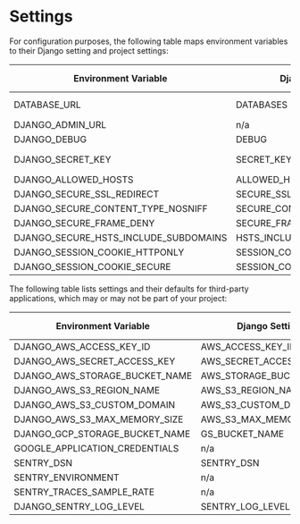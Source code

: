 # Settings

For configuration purposes, the following table maps environment variables to their Django setting and project settings:

| Environment Variable                  | Django Setting              | Development Default | Production Default   |
| ------------------------------------- | --------------------------- | ------------------- | -------------------- |
| DATABASE_URL                          | DATABASES                   | auto w/ Docker;     | raises error         |
| DJANGO_ADMIN_URL                      | n/a                         | 'admin/'            | raises error         |
| DJANGO_DEBUG                          | DEBUG                       | True                | False                |
| DJANGO_SECRET_KEY                     | SECRET_KEY                  | auto-generated      | raises error         |
| DJANGO_ALLOWED_HOSTS                  | ALLOWED_HOSTS               | ['*']               | ['your_domain_name'] |
| DJANGO_SECURE_SSL_REDIRECT            | SECURE_SSL_REDIRECT         | n/a                 | True                 |
| DJANGO_SECURE_CONTENT_TYPE_NOSNIFF    | SECURE_CONTENT_TYPE_NOSNIFF | n/a                 | True                 |
| DJANGO_SECURE_FRAME_DENY              | SECURE_FRAME_DENY           | n/a                 | True                 |
| DJANGO_SECURE_HSTS_INCLUDE_SUBDOMAINS | HSTS_INCLUDE_SUBDOMAINS     | n/a                 | True                 |
| DJANGO_SESSION_COOKIE_HTTPONLY        | SESSION_COOKIE_HTTPONLY     | n/a                 | True                 |
| DJANGO_SESSION_COOKIE_SECURE          | SESSION_COOKIE_SECURE       | n/a                 | False                |

The following table lists settings and their defaults for third-party applications, which may or may not be part of your project:

| Environment Variable           | Django Setting          | Development Default | Production Default |
| ------------------------------ | ----------------------- | ------------------- | ------------------ |
| DJANGO_AWS_ACCESS_KEY_ID       | AWS_ACCESS_KEY_ID       | n/a                 | raises error       |
| DJANGO_AWS_SECRET_ACCESS_KEY   | AWS_SECRET_ACCESS_KEY   | n/a                 | raises error       |
| DJANGO_AWS_STORAGE_BUCKET_NAME | AWS_STORAGE_BUCKET_NAME | n/a                 | raises error       |
| DJANGO_AWS_S3_REGION_NAME      | AWS_S3_REGION_NAME      | n/a                 | None               |
| DJANGO_AWS_S3_CUSTOM_DOMAIN    | AWS_S3_CUSTOM_DOMAIN    | n/a                 | None               |
| DJANGO_AWS_S3_MAX_MEMORY_SIZE  | AWS_S3_MAX_MEMORY_SIZE  | n/a                 | 100_000_000        |
| DJANGO_GCP_STORAGE_BUCKET_NAME | GS_BUCKET_NAME          | n/a                 | raises error       |
| GOOGLE_APPLICATION_CREDENTIALS | n/a                     | n/a                 | raises error       |
| SENTRY_DSN                     | SENTRY_DSN              | n/a                 | raises error       |
| SENTRY_ENVIRONMENT             | n/a                     | n/a                 | production         |
| SENTRY_TRACES_SAMPLE_RATE      | n/a                     | n/a                 | 0.0                |
| DJANGO_SENTRY_LOG_LEVEL        | SENTRY_LOG_LEVEL        | n/a                 | logging.INFO       |
